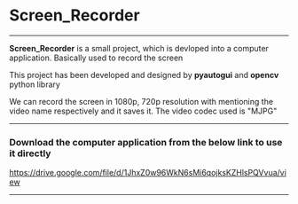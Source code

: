# Screen_Recorder
----------------------------------------------------------------------------

**Screen_Recorder**  is a small project, which is devloped into a computer application. Basically used to record the screen


This project has been developed and designed by **pyautogui** and **opencv** python library

We can record the screen in 1080p, 720p resolution with mentioning the video name respectively and it saves it. The video codec used is "MJPG"


----------------------------------------------------------------------------
### Download the computer application from the below link to use it directly 
                                                                           
https://drive.google.com/file/d/1JhxZ0w96WkN6sMi6qojksKZHlsPQVvua/view 

----------------------------------------------------------------------------

